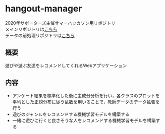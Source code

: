 # hangout-manager
2020年サポーターズ主催サマーハッカソン用リポジトリ  
メインリポジトリは[こちら](https://github.com/oba18/hangout-manager)  
データの前処理リポジトリは[こちら](https://github.com/yamamoto-yuta/hangout-manager)

## 概要
遊びや遊ぶ友達をレコメンドしてくれるWebアプリケーション

## 内容
- アンケート結果を標準化した後に主成分分析を行い，各クラスのプロットを平均とした正規分布に従う乱数を用いることで，教師データのデータ拡張を行う
- 遊びのジャンルをレコメンドする機械学習モデルを構築する
- 一緒に遊びに行くと良さそうな人をレコメンドする機械学習モデルを構築する
